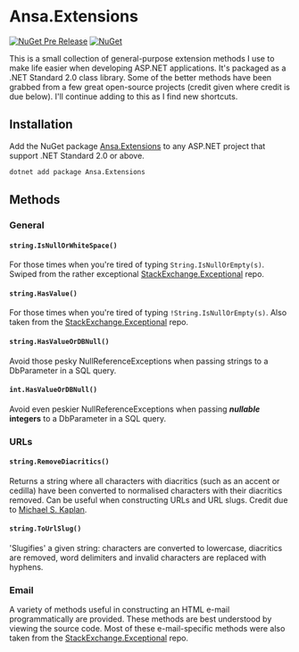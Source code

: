 # Ansa.Extensions

[![NuGet Pre Release](https://img.shields.io/nuget/vpre/Ansa.Extensions.svg)](https://www.nuget.org/packages/Ansa.Extensions/)
[![NuGet](https://img.shields.io/nuget/dt/Ansa.Extensions.svg)](https://www.nuget.org/packages/Ansa.Extensions/)

This is a small collection of general-purpose extension methods I use to make life easier when developing ASP.NET applications. It's packaged as a .NET Standard 2.0 class library. Some of the better methods have been grabbed from a few great open-source projects (credit given where credit is due below). I'll continue adding to this as I find new shortcuts.

## Installation

Add the NuGet package [Ansa.Extensions](https://www.nuget.org/packages/Ansa.Extensions/) to any ASP.NET project that support .NET Standard 2.0 or above.

```cmd
dotnet add package Ansa.Extensions
```

## Methods

### General

#### `string.IsNullOrWhiteSpace()`

For those times when you're tired of typing `String.IsNullOrEmpty(s)`. Swiped from the rather exceptional [StackExchange.Exceptional](https://github.com/NickCraver/StackExchange.Exceptional) repo.

#### `string.HasValue()`

For those times when you're tired of typing `!String.IsNullOrEmpty(s)`. Also taken from the [StackExchange.Exceptional](https://github.com/NickCraver/StackExchange.Exceptional) repo.

#### `string.HasValueOrDBNull()`

Avoid those pesky NullReferenceExceptions when passing strings to a DbParameter in a SQL query.

#### `int.HasValueOrDBNull()`

Avoid even peskier NullReferenceExceptions when passing ***nullable* integers** to a DbParameter in a SQL query.

### URLs

#### `string.RemoveDiacritics()`

Returns a string where all characters with diacritics (such as an accent or cedilla) have been converted to normalised characters with their diacritics removed. Can be useful when constructing URLs and URL slugs. Credit due to [Michael S. Kaplan](http://archives.miloush.net/michkap/archive/2007/05/14/2629747.html).

#### `string.ToUrlSlug()`

'Slugifies' a given string: characters are converted to lowercase, diacritics are removed, word delimiters and invalid characters are replaced with hyphens.

### Email

A variety of methods useful in constructing an HTML e-mail programmatically are provided. These methods are best understood by viewing the source code. Most of these e-mail-specific methods were also taken from the [StackExchange.Exceptional](https://github.com/NickCraver/StackExchange.Exceptional) repo.
